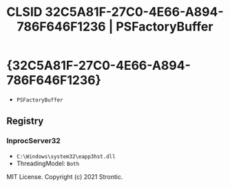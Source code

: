 ﻿---
title: "CLSID 32C5A81F-27C0-4E66-A894-786F646F1236 | PSFactoryBuffer"
excerpt: What is COM-Object CLSID 32C5A81F-27C0-4E66-A894-786F646F1236?
---

# {32C5A81F-27C0-4E66-A894-786F646F1236}

* `PSFactoryBuffer`

## Registry


### InprocServer32

* `C:\Windows\system32\eapp3hst.dll`
* ThreadingModel: `Both`

MIT License. Copyright (c) 2021 Strontic.


